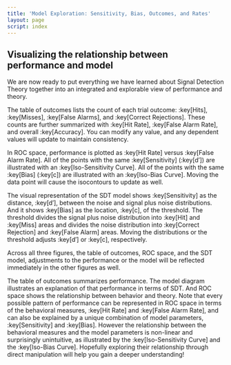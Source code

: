 ```yaml
---
title: 'Model Exploration: Sensitivity, Bias, Outcomes, and Rates'
layout: page
script: index
---
```


## Visualizing the relationship between performance and model

We are now ready to put everything we have learned about Signal Detection Theory together into an
integrated and explorable view of performance and theory.

The table of outcomes lists the count of each trial outcome: :key[Hits], :key[Misses], :key[False
Alarms], and :key[Correct Rejections]. These counts are further summarized with :key[Hit Rate],
:key[False Alarm Rate], and overall :key[Accuracy]. You can modify any value, and any dependent
values will update to maintain consistency.

In ROC space, performance is plotted as :key[Hit Rate] versus :key[False Alarm Rate]. All of the
points with the same :key[Sensitivity] (:key[d′]) are illustrated with an :key[Iso-Sensitivity
Curve]. All of the points with the same :key[Bias] (:key[c]) are illustrated with an :key[Iso-Bias
Curve]. Moving the data point will cause the isocontours to update as well.

The visual representation of the SDT model shows :key[Sensitivity] as the distance, :key[d′],
between the noise and signal plus noise distributions. And it shows :key[Bias] as the location,
:key[c], of the threshold. The threshold divides the signal plus noise distribution into :key[Hit]
and :key[Miss] areas and divides the noise distribution into :key[Correct Rejection] and :key[False
Alarm] areas. Moving the distributions or the threshold adjusts :key[d′] or :key[c], respectively.

Across all three figures, the table of outcomes, ROC space, and the SDT model, adjustments to the
performance or the model will be reflected immediately in the other figures as well.

<sdt-example-interactive>
  <detectable-table numeric interactive summary="stimulusRates accuracy"
    hits="80" misses="20" false-alarms="10" correct-rejections="90"></detectable-table>
  <roc-space interactive point="all" iso-d="all" iso-c="all"></roc-space>
  <sdt-model interactive threshold bias distributions sensitivity color="outcome"></sdt-model>
</sdt-example-interactive>

The table of outcomes summarizes performance. The model diagram illustrates an explanation of that
performance in terms of SDT. And ROC space shows the relationship between behavior and theory. Note
that every possible pattern of performance can be represented in ROC space in terms of the
behavioral measures, :key[Hit Rate] and :key[False Alarm Rate], and can also be explained by a
unique combination of model parameters, :key[Sensitivity] and :key[Bias]. However the relationship
between the behavioral measures and the model parameters is non-linear and surprisingly unintuitive,
as illustrated by the :key[Iso-Sensitivity Curve] and the :key[Iso-Bias Curve]. Hopefully exploring
their relationship through direct manipulation will help you gain a deeper understanding!
